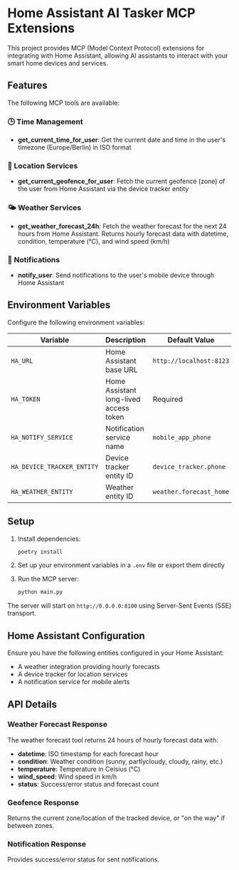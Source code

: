 # Home Assistant AI Tasker MCP Extensions

This project provides MCP (Model Context Protocol) extensions for integrating with Home Assistant, allowing AI assistants to interact with your smart home devices and services.

## Features

The following MCP tools are available:

### 🕒 Time Management
- **get_current_time_for_user**: Get the current date and time in the user's timezone (Europe/Berlin) in ISO format

### 📍 Location Services  
- **get_current_geofence_for_user**: Fetch the current geofence (zone) of the user from Home Assistant via the device tracker entity

### 🌤️ Weather Services
- **get_weather_forecast_24h**: Fetch the weather forecast for the next 24 hours from Home Assistant. Returns hourly forecast data with datetime, condition, temperature (°C), and wind speed (km/h)

### 📱 Notifications
- **notify_user**: Send notifications to the user's mobile device through Home Assistant

## Environment Variables

Configure the following environment variables:

| Variable | Description | Default Value |
|----------|-------------|---------------|
| `HA_URL` | Home Assistant base URL | `http://localhost:8123` |
| `HA_TOKEN` | Home Assistant long-lived access token | Required |
| `HA_NOTIFY_SERVICE` | Notification service name | `mobile_app_phone` |
| `HA_DEVICE_TRACKER_ENTITY` | Device tracker entity ID | `device_tracker.phone` |
| `HA_WEATHER_ENTITY` | Weather entity ID | `weather.forecast_home` |

## Setup

1. Install dependencies:
   ```bash
   poetry install
   ```

2. Set up your environment variables in a `.env` file or export them directly

3. Run the MCP server:
   ```bash
   python main.py
   ```

The server will start on `http://0.0.0.0:8100` using Server-Sent Events (SSE) transport.

## Home Assistant Configuration

Ensure you have the following entities configured in your Home Assistant:

- A weather integration providing hourly forecasts
- A device tracker for location services
- A notification service for mobile alerts

## API Details

### Weather Forecast Response

The weather forecast tool returns 24 hours of hourly forecast data with:
- **datetime**: ISO timestamp for each forecast hour
- **condition**: Weather condition (sunny, partlycloudy, cloudy, rainy, etc.)
- **temperature**: Temperature in Celsius (°C)
- **wind_speed**: Wind speed in km/h
- **status**: Success/error status and forecast count

### Geofence Response

Returns the current zone/location of the tracked device, or "on the way" if between zones.

### Notification Response

Provides success/error status for sent notifications.
